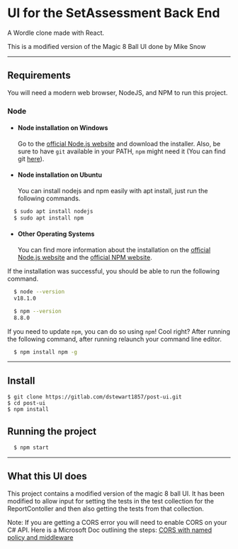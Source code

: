 # UI for the SetAssessment Back End

A Wordle clone made with React.

This is a modified version of the Magic 8 Ball UI done by Mike Snow

---

## Requirements

You will need a modern web browser, NodeJS, and NPM to run this project.

### Node

- #### Node installation on Windows

   Go to the [official Node.js website](https://nodejs.org/) and download the installer.
Also, be sure to have `git` available in your PATH, `npm` might need it (You can find git [here](https://git-scm.com/)).

- #### Node installation on Ubuntu

  You can install nodejs and npm easily with apt install, just run the following commands.

```bash
  $ sudo apt install nodejs
  $ sudo apt install npm
```

- #### Other Operating Systems
  
  You can find more information about the installation on the [official Node.js website](https://nodejs.org/) and the [official NPM website](https://npmjs.org/).

If the installation was successful, you should be able to run the following command.

```bash
  $ node --version
  v18.1.0

  $ npm --version
  8.8.0
```

If you need to update `npm`, you can do so using `npm`! Cool right? After running the following command, after running relaunch your command line editor.

```bash
  $ npm install npm -g
```

---

## Install

    $ git clone https://gitlab.com/dstewart1857/post-ui.git
    $ cd post-ui
    $ npm install

## Running the project

```bash
  $ npm start
```

---

## What this UI does

This project contains a modified version of the magic 8 ball UI. It has been modified to allow input for setting the tests in the test collection for the ReportContoller and then also getting the tests from that collection.

Note: If you are getting a CORS error you will need to enable CORS on your C# API. Here is a Microsoft Doc outlining the steps: [CORS with named policy and middleware](https://docs.microsoft.com/en-us/aspnet/core/security/cors?view=aspnetcore-6.0)
